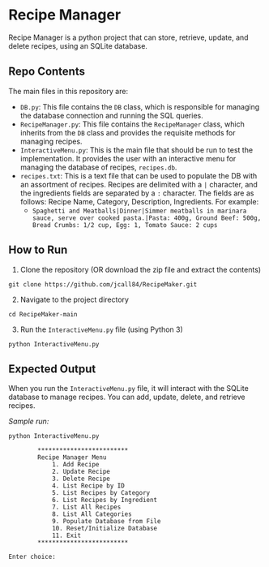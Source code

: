 # Recipe Manager

Recipe Manager is a python project that can store, retrieve, update, and delete recipes, using an SQLite database.

## Repo Contents

The main files in this repository are:

- `DB.py`: This file contains the `DB` class, which is responsible for managing the database connection and running the SQL queries.
- `RecipeManager.py`: This file contains the `RecipeManager` class, which inherits from the `DB` class and provides the requisite methods for managing recipes.
- `InteractiveMenu.py`: This is the main file that should be run to test the implementation. It provides the user with an interactive menu for managing the database of recipes, `recipes.db`.
- `recipes.txt`: This is a text file that can be used to populate the DB with an assortment of recipes. Recipes are delimited with a `|` character, and the ingredients fields are separated by a `:` character. The fields are as follows: Recipe Name, Category, Description, Ingredients. For example:
    - `Spaghetti and Meatballs|Dinner|Simmer meatballs in marinara sauce, serve over cooked pasta.|Pasta: 400g, Ground Beef: 500g, Bread Crumbs: 1/2 cup, Egg: 1, Tomato Sauce: 2 cups`


## How to Run

1. Clone the repository (OR download the zip file and extract the contents)
```
git clone https://github.com/jcall84/RecipeMaker.git
```
2. Navigate to the project directory
```
cd RecipeMaker-main
```
3. Run the `InteractiveMenu.py` file (using Python 3)
```
python InteractiveMenu.py
```

## Expected Output

When you run the `InteractiveMenu.py` file, it will interact with the SQLite database to manage recipes. You can add, update, delete, and retrieve recipes. 

*Sample run:*
```
python InteractiveMenu.py 

        *************************
        Recipe Manager Menu
            1. Add Recipe
            2. Update Recipe
            3. Delete Recipe
            4. List Recipe by ID
            5. List Recipes by Category
            6. List Recipes by Ingredient
            7. List All Recipes
            8. List All Categories
            9. Populate Database from File
            10. Reset/Initialize Database 
            11. Exit
        *************************
        
Enter choice: 
```
